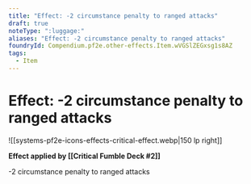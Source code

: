 ```yaml
---
title: "Effect: -2 circumstance penalty to ranged attacks"
draft: true
noteType: ":luggage:"
aliases: "Effect: -2 circumstance penalty to ranged attacks"
foundryId: Compendium.pf2e.other-effects.Item.wVGSlZEGxsg1s8AZ
tags:
  - Item
---
```


# Effect: -2 circumstance penalty to ranged attacks
![[systems-pf2e-icons-effects-critical-effect.webp|150 lp right]]

**Effect applied by [[Critical Fumble Deck #2]]**

\-2 circumstance penalty to ranged attacks
